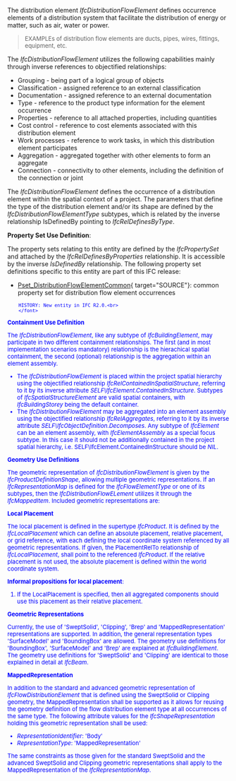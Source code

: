 The distribution element _IfcDistributionFlowElement_ defines occurrence elements of a distribution system that facilitate the distribution of energy or matter, such as air, water or power.

> <font size="-1">EXAMPLEs of distribution flow elements are 
        ducts, pipes, wires, fittings, equipment, etc.
	  </font>

The _IfcDistributionFlowElement_ utilizes the following capabilities mainly through inverse references to objectified relationships:

* Grouping - being part of a logical group of objects
* Classification - assigned reference to an external classification
* Documentation - assigned reference to an external documentation
* Type - reference to the product type information for the element occurrence
* Properties - reference to all attached properties, including quantities
* Cost control - reference to cost elements associated with this distribution element
* Work processes - reference to work tasks, in which this distribution element participates
* Aggregation - aggregated together with other elements to form an aggregate 
* Connection - connectivity to other elements, including the definition of the connection or joint

The _IfcDistributionFlowElement_ defines the occurrence of a distribution element within the spatial context of a project. The parameters that define the type of the distribution element and/or its shape are defined by the _IfcDistributionFlowElementType_ subtypes, which is related by the inverse relationship IsDefinedBy pointing to _IfcRelDefinesByType_.

****Property Set Use Definition****:

The property sets relating to this entity are defined by the _IfcPropertySet_ and attached by the _IfcRelDefinesByProperties_ relationship. It is accessible by the inverse _IsDefinedBy_ relationship. The following property set definitions specific to this entity are part of this IFC release:

* [Pset_DistributionFlowElementCommon](../../psd/IfcSharedBldgServiceElements/Pset_DistributionFlowElementCommon.xml){ target="SOURCE"}: common property set for distribution flow element occurrences 

> <font color="#0000ff" size="-1">
    	HISTORY: New entity in IFC R2.0.<br>
    	</font>

****Containment Use Definition****

The _IfcDistributionFlowElement_, like any subtype of _IfcBuildingElement_, may participate in two different containment relationships. The first (and in most implementation scenarios mandatory) relationship is the hierachical spatial containment, the second (optional) relationship is the aggregation within an element assembly.

* The _IfcDistributionFlowElement_ is placed within the project spatial hierarchy using the objectified relationship _IfcRelContainedInSpatialStructure_, referring to it by its inverse attribute _SELF\IfcElement.ContainedInStructure_. Subtypes of _IfcSpatialStructureElement_ are valid spatial containers, with _IfcBuildingStorey_ being the default container.
* The _IfcDistributionFlowElement_ may be aggregated into an element assembly using the objectified relationship _IfcRelAggregates_, referring to it by its inverse attribute _SELF\IfcObjectDefinition.Decomposes_. Any subtype of _IfcElement_ can be an element assembly, with _IfcElementAssembly_ as a special focus subtype. In this case it should not be additionally contained in the project spatial hierarchy, i.e. SELF\IfcElement.ContainedInStructure should be _NIL_.

****Geometry Use Definitions****

The geometric representation of _IfcDistributionFlowElement_ is given by the _IfcProductDefinitionShape_, allowing multiple geometric representations. If an _IfcRepresentationMap_ is defined for the _IfcFlowElementType_ or one of its subtypes, then the _IfcDistributionFlowELement_ utilizes it through the _IfcMappedItem_. Included geometric representations are:

**Local Placement**

The local placement is defined in the supertype _IfcProduct_. It is defined by the _IfcLocalPlacement_ which can define an absolute placement, relative placement, or grid reference, with each defining the local coordinate system referenced by all geometric representations. If given, the PlacementRelTo relationship of _IfcLocalPlacement_, shall point to the referenced _IfcProduct_. If the relative placement is not used, the absolute placement is defined within the world coordinate system.

**Informal propositions for local placement**:

1. If the LocalPlacement is specified, then all aggregated components should use this placement as their relative placement.

**Geometric Representations**

Currently, the use of 'SweptSolid', 'Clipping', 'Brep' and 'MappedRepresentation' representations are supported. In addition, the general representation types 'SurfaceModel' and 'BoundingBox' are allowed. The geometry use definitions for 'BoundingBox', 'SurfaceModel' and 'Brep' are explained at _IfcBuildingElement_. The geometry use definitions for 'SweptSolid' and 'Clipping' are identical to those explained in detail at _IfcBeam_.

**MappedRepresentation**

In addition to the standard and advanced geometric representation of _IfcFlowDistributionElement_ that is defined using the SweptSolid or Clipping geometry, the MappedRepresentation shall be supported as it allows for reusing the geometry definition of the flow distribution element type at all occurrences of the same type. The following attribute values for the _IfcShapeRepresentation_ holding this geometric representation shall be used:

* _RepresentationIdentifier_: 'Body'
* _RepresentationType_: 'MappedRepresentation'

The same constraints as those given for the standard SweptSolid and the advanced SweptSolid and Clipping geometric representations shall apply to the MappedRepresentation of the _IfcRepresentationMap_.